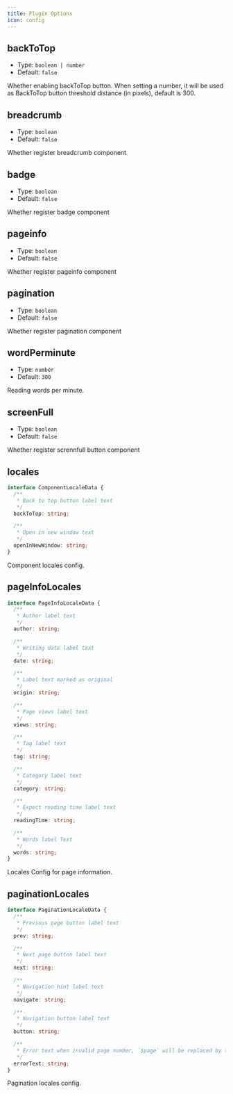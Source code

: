 ```yaml
---
title: Plugin Options
icon: config
---
```


## backToTop

- Type: `boolean | number`
- Default: `false`

Whether enabling backToTop button. When setting a number, it will be used as BackToTop button threshold distance (in pixels), default is 300.

## breadcrumb

- Type: `boolean`
- Default: `false`

Whether register breadcrumb component

## badge

- Type: `boolean`
- Default: `false`

Whether register badge component

## pageinfo

- Type: `boolean`
- Default: `false`

Whether register pageinfo component

## pagination

- Type: `boolean`
- Default: `false`

Whether register pagination component

## wordPerminute

- Type: `number`
- Default: `300`

Reading words per minute.

## screenFull

- Type: `boolean`
- Default: `false`

Whether register scrennfull button component

## locales

```ts
interface ComponentLocaleData {
  /**
   * Back to top button label text
   */
  backToTop: string;

  /**
   * Open in new window text
   */
  openInNewWindow: string;
}
```

Component locales config.

## pageInfoLocales

```ts
interface PageInfoLocaleData {
  /**
   * Author label text
   */
  author: string;

  /**
   * Writing date label text
   */
  date: string;

  /**
   * Label text marked as original
   */
  origin: string;

  /**
   * Page views label text
   */
  views: string;

  /**
   * Tag label text
   */
  tag: string;

  /**
   * Category label text
   */
  category: string;

  /**
   * Expect reading time label text
   */
  readingTime: string;

  /**
   * Words label Text
   */
  words: string;
}
```

Locales Config for page information.

## paginationLocales

```ts
interface PaginationLocaleData {
  /**
   * Previous page button label text
   */
  prev: string;

  /**
   * Next page button label text
   */
  next: string;

  /**
   * Navigation hint label text
   */
  navigate: string;

  /**
   * Navigation button label text
   */
  button: string;

  /**
   * Error text when invalid page number, `$page` will be replaced by total page number automatically
   */
  errorText: string;
}
```

Pagination locales config.
